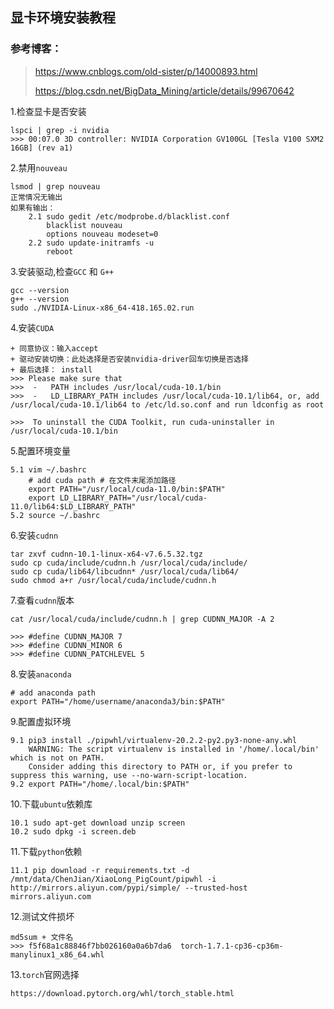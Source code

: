 ## 显卡环境安装教程

### 参考博客：
> https://www.cnblogs.com/old-sister/p/14000893.html 
>
> https://blog.csdn.net/BigData_Mining/article/details/99670642

1.检查显卡是否安装
```shell
lspci | grep -i nvidia
>>> 00:07.0 3D controller: NVIDIA Corporation GV100GL [Tesla V100 SXM2 16GB] (rev a1)
```

2.禁用`nouveau`
```shell
lsmod | grep nouveau
正常情况无输出
如果有输出：
    2.1 sudo gedit /etc/modprobe.d/blacklist.conf
        blacklist nouveau
        options nouveau modeset=0
    2.2 sudo update-initramfs -u
        reboot
```

3.安装驱动,检查`GCC` 和 `G++`
```shell
gcc --version
g++ --version
sudo ./NVIDIA-Linux-x86_64-418.165.02.run
```

4.安装`CUDA`
```shell
+ 同意协议：输入accept
+ 驱动安装切换：此处选择是否安装nvidia-driver回车切换是否选择
+ 最后选择： install
>>> Please make sure that
>>>  -   PATH includes /usr/local/cuda-10.1/bin
>>>  -   LD_LIBRARY_PATH includes /usr/local/cuda-10.1/lib64, or, add /usr/local/cuda-10.1/lib64 to /etc/ld.so.conf and run ldconfig as root

>>>  To uninstall the CUDA Toolkit, run cuda-uninstaller in /usr/local/cuda-10.1/bin
```
5.配置环境变量
```shell
5.1 vim ~/.bashrc
    # add cuda path # 在文件末尾添加路径
    export PATH="/usr/local/cuda-11.0/bin:$PATH"
    export LD_LIBRARY_PATH="/usr/local/cuda-11.0/lib64:$LD_LIBRARY_PATH"
5.2 source ~/.bashrc
```

6.安装`cudnn`
```shell
tar zxvf cudnn-10.1-linux-x64-v7.6.5.32.tgz
sudo cp cuda/include/cudnn.h /usr/local/cuda/include/
sudo cp cuda/lib64/libcudnn* /usr/local/cuda/lib64/
sudo chmod a+r /usr/local/cuda/include/cudnn.h
```

7.查看`cudnn`版本
```shell
cat /usr/local/cuda/include/cudnn.h | grep CUDNN_MAJOR -A 2

>>> #define CUDNN_MAJOR 7
>>> #define CUDNN_MINOR 6
>>> #define CUDNN_PATCHLEVEL 5
```

8.安装`anaconda`
```shell
# add anaconda path
export PATH="/home/username/anaconda3/bin:$PATH"
```

9.配置虚拟环境
```shell
9.1 pip3 install ./pipwhl/virtualenv-20.2.2-py2.py3-none-any.whl
    WARNING: The script virtualenv is installed in '/home/.local/bin' which is not on PATH.
    Consider adding this directory to PATH or, if you prefer to suppress this warning, use --no-warn-script-location.
9.2 export PATH="/home/.local/bin:$PATH"
```

10.下载`ubuntu`依赖库
```shell
10.1 sudo apt-get download unzip screen
10.2 sudo dpkg -i screen.deb
```

11.下载`python`依赖
```shell
11.1 pip download -r requirements.txt -d /mnt/data/ChenJian/XiaoLong_PigCount/pipwhl -i  http://mirrors.aliyun.com/pypi/simple/ --trusted-host mirrors.aliyun.com
```

12.测试文件损坏
```shell
md5sum + 文件名
>>> f5f68a1c88846f7bb026160a0a6b7da6  torch-1.7.1-cp36-cp36m-manylinux1_x86_64.whl
```

13.`torch`官网选择
```shell
https://download.pytorch.org/whl/torch_stable.html
```
